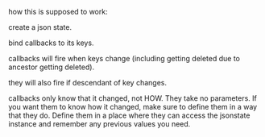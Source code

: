 how this is supposed to work:

create a json state.

bind callbacks to its keys.

callbacks will fire when keys change (including getting deleted due to ancestor getting deleted).

they will also fire if descendant of key changes.

callbacks only know that it changed, not HOW. They take no parameters. If you want them to know how it changed, make sure to define them in a way that they do. Define them in a place where they can access the jsonstate instance and remember any previous values you need.